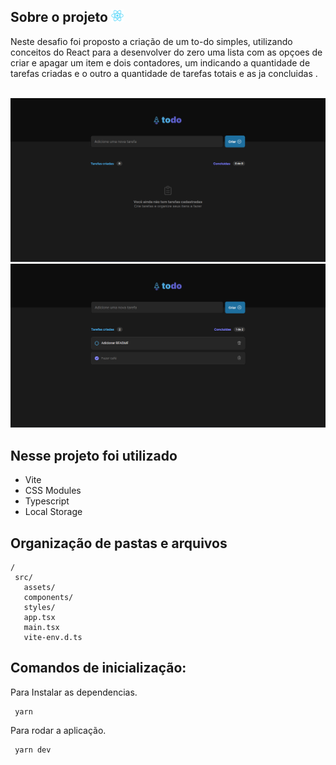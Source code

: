 ## Sobre o projeto <img width="20" height="20" src="https://raw.githubusercontent.com/devicons/devicon/master/icons/react/react-original.svg" />

Neste desafio foi proposto a criação de um to-do simples, utilizando conceitos do React para a desenvolver do zero uma lista com as opçoes de criar e apagar um item e dois contadores, um indicando a quantidade de tarefas criadas e o outro a quantidade de tarefas totais e as ja concluidas .

<br />
<img src="src/assets/img_todo.png">

<br />
<img src="src/assets/to_do_preenchido.png">

## Nesse projeto foi utilizado

- Vite
- CSS Modules
- Typescript
- Local Storage

## Organização de pastas e arquivos

```shell
/
 src/
   assets/
   components/
   styles/
   app.tsx
   main.tsx
   vite-env.d.ts
```

## Comandos de inicialização:

Para Instalar as dependencias.

```
 yarn
```

Para rodar a aplicação.

```
 yarn dev
```
